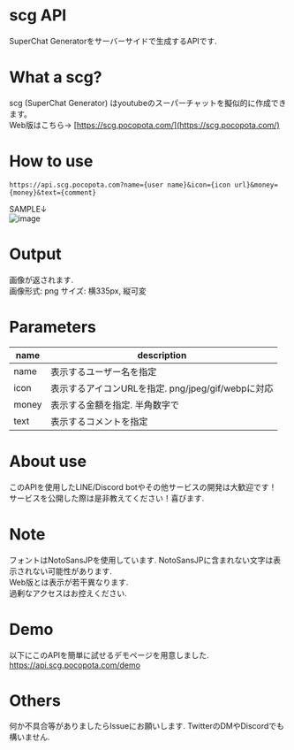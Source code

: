 # scg API
SuperChat Generatorをサーバーサイドで生成するAPIです.

# What a scg?
scg (SuperChat Generator) はyoutubeのスーパーチャットを擬似的に作成できます。  
Web版はこちら→ [https://scg.pocopota.com/](https://scg.pocopota.com/)

# How to use
`https://api.scg.pocopota.com?name={user name}&icon={icon url}&money={money}&text={comment}`

SAMPLE↓  
![image](https://user-images.githubusercontent.com/71576988/224536305-2b4b0d1f-aaf7-469f-b21e-9ab26cc90705.png)

# Output
画像が返されます.  
画像形式: png
サイズ: 横335px, 縦可変

# Parameters
|name|description|
|----|----|
|name|表示するユーザー名を指定|
|icon|表示するアイコンURLを指定. png/jpeg/gif/webpに対応|
|money|表示する金額を指定. 半角数字で|
|text|表示するコメントを指定|

# About use
このAPIを使用したLINE/Discord botやその他サービスの開発は大歓迎です！  
サービスを公開した際は是非教えてください！喜びます.

# Note
フォントはNotoSansJPを使用しています. NotoSansJPに含まれない文字は表示されない可能性があります.  
Web版とは表示が若干異なります.  
過剰なアクセスはお控えください.  

# Demo
以下にこのAPIを簡単に試せるデモページを用意しました.  
https://api.scg.pocopota.com/demo

# Others
何か不具合等がありましたらIssueにお願いします. TwitterのDMやDiscordでも構いません.
